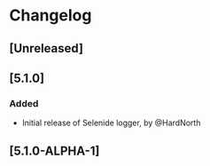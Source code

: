 # Changelog

## [Unreleased]

## [5.1.0]
### Added
- Initial release of Selenide logger, by @HardNorth

## [5.1.0-ALPHA-1]
